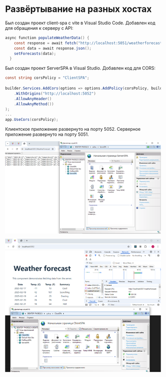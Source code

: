 # Развёртывание на разных хостах

Был создан проект client-spa с vite в Visual Studio Code. Добавлен код для обращения к серверу с API:

```csharp
async function populateWeatherData() {
    const response = await fetch("http://localhost:5051/weatherforecast");
    const data = await response.json();
    setForecasts(data);
  }
```

Был создан проект ServerSPA в Visual Studio. Добавлен код для CORS:

```csharp
const string corsPolicy = "ClientSPA";

builder.Services.AddCors(options => options.AddPolicy(corsPolicy, builder => builder
    .WithOrigins("http://localhost:5052")
    .AllowAnyHeader()
    .AllowAnyMethod())
);
...
app.UseCors(corsPolicy);
```

Клиентское приложение развернуто на порту 5052.
Серверное приложение развернуто на порту 5051.

![Сервер в IIS](Images/spa_01.png)

![Клиент в IIS](Images/spa_02.png)
